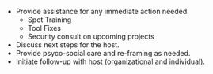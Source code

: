 
  * Provide assistance for any immediate action needed.
    * Spot Training
	* Tool Fixes
	* Security consult on upcoming projects
  * Discuss next steps for the host.
  * Provide psyco-social care and re-framing as needed.
  * Initiate follow-up with host (organizational and individual).
